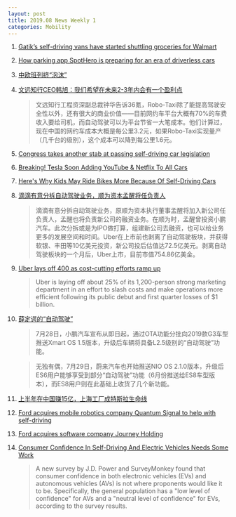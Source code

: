 ```yaml
---
layout: post
title: 2019.08 News Weekly 1
categories: Mobility
---
```


1. [Gatik’s self-driving vans have started shuttling groceries for Walmart](https://techcrunch.com/2019/07/27/gatiks-self-driving-vans-have-started-shuttling-groceries-for-walmart/)

2. [How parking app SpotHero is preparing for an era of driverless cars](https://techcrunch.com/2019/07/26/how-parking-app-spothero-is-preparing-for-an-era-of-driverless-cars/)

3. [中欧班列挤“泡沫”](https://www.huxiu.com/article/310639.html)

4. [文远知行CEO韩旭：我们希望在未来2-3年内会有一个盈利点](https://36kr.com/p/5229207)

    > 文远知行工程资深副总裁钟华告诉36氪，Robo-Taxi除了能提高驾驶安全性以外，还有很大的商业价值——目前网约车平台大概有70%的车费收入要给司机，而自动驾驶可以为平台节省一大笔成本。他们计算过，现在中国的网约车成本大概是每公里3.2元，如果Robo-Taxi实现量产（几千台的级别），这个成本可以降到每公里1.6元。

5. [Congress takes another stab at passing self-driving car legislation](https://www.theverge.com/2019/7/28/8931726/congress-self-driving-car-bill-redo-2019)

6. [Breaking! Tesla Soon Adding YouTube & Netflix To All Cars](https://cleantechnica.com/2019/07/27/breaking-tesla-soon-adding-youtube-netflix-to-all-cars/)

7. [Here's Why Kids May Ride Bikes More Because Of Self-Driving Cars](https://www.forbes.com/sites/lanceeliot/2019/07/28/heres-why-kids-may-ride-bikes-more-because-of-self-driving-cars/#370b465957f8)

8. [滴滴有意分拆自动驾驶业务，顺为资本孟醒将任负责人](https://36kr.com/p/5230368)

    > 滴滴有意分拆自动驾驶业务，原顺为资本执行董事孟醒将加入新公司任负责人，孟醒也将负责新公司的融资业务。在顺为时，孟醒曾投资小鹏汽车。此次分拆或是为IPO做打算，组建新公司去融资，也可以给业务更多的发展空间和时间。Uber在上市前也剥离了自动驾驶板块，并获得软银、丰田等10亿美元投资，新公司投后估值达72.5亿美元。剥离自动驾驶板块的一个月后，Uber上市，目前市值754.86亿美金。

9. [Uber lays off 400 as cost-cutting efforts ramp up](https://techcrunch.com/2019/07/29/uber-lays-off-400-employees-as-part-of-marketing-team-restructuring/)

    > Uber  is laying off about 25% of its 1,200-person strong marketing department in an effort to slash costs and make operations more efficient following its public debut and first quarter losses of $1 billion.

10. [薛定谔的“自动驾驶”](https://www.huxiu.com/article/310987.html)

    > 7月28日，小鹏汽车宣布从即日起，通过OTA功能分批向2019款G3车型推送Xmart OS 1.5版本，升级后车辆将具备L2.5级别的“自动驾驶”功能。

    > 无独有偶，7月29日，蔚来汽车也开始推送NIO OS 2.1.0版本，升级后ES6用户能够享受到部分“自动驾驶”功能（6月份推送给ES8车型版本），而ES8用户则在此基础上收货了几个新功能。

11. [上半年在中国赚15亿，上海工厂成特斯拉生命线](https://36kr.com/p/5230747)

12. [Ford acquires mobile robotics company Quantum Signal to help with self-driving](https://techcrunch.com/2019/07/30/ford-acquires-mobile-robotics-company-quantum-signal-to-help-with-self-driving/)

13. [Ford acquires software company Journey Holding](https://techcrunch.com/2019/07/30/ford-acquires-software-company-journey-holding/)

14. [Consumer Confidence In Self-Driving And Electric Vehicles Needs Some Work](https://www.forbes.com/sites/sebastianblanco/2019/07/30/study-consumers-not-exactly-confident-about-autonomous-electric-vehicles/#1ae0cec45b1c)

    > A new survey by J.D. Power and SurveyMonkey found that consumer confidence in both electronic vehicles (EVs) and autonomous vehicles (AVs) is not where proponents would like it to be. Specifically, the general population has a "low level of confidence" for AVs and a "neutral level of confidence" for EVs, according to the survey results.
